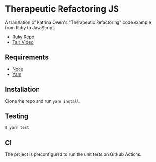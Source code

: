 # Therapeutic Refactoring JS

A translation of Katrina Owen's "Therapeutic Refactoring" code example from Ruby to JavaScript.

- [Ruby Repo](https://github.com/kytrinyx/therapeutic-refactoring)
- [Talk Video](https://youtu.be/J4dlF0kcThQ)

## Requirements

- [Node](https://nodejs.org/en/)
- [Yarn](https://yarnpkg.com/)

## Installation

Clone the repo and run `yarn install`.

## Testing

```sh
$ yarn test
```

## CI

The project is preconfigured to run the unit tests on GitHub Actions.

